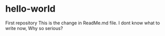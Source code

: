 # hello-world
First repository
This is the change in ReadMe.md file.
I dont know what to write now, Why so serious?
